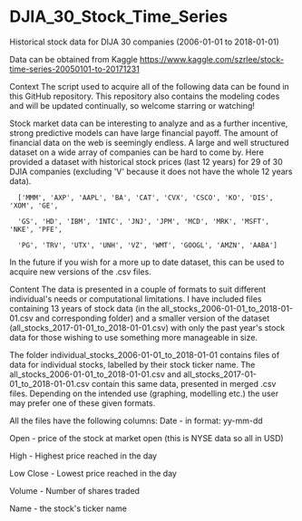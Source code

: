 # DJIA_30_Stock_Time_Series
Historical stock data for DIJA 30 companies (2006-01-01 to 2018-01-01)

Data can be obtained from Kaggle  https://www.kaggle.com/szrlee/stock-time-series-20050101-to-20171231


Context
The script used to acquire all of the following data can be found in this GitHub repository. This repository also contains the modeling codes and will be updated continually, so welcome starring or watching!

Stock market data can be interesting to analyze and as a further incentive, strong predictive models can have large financial payoff. The amount of financial data on the web is seemingly endless. A large and well structured dataset on a wide array of companies can be hard to come by. Here provided a dataset with historical stock prices (last 12 years) for 29 of 30 DJIA companies (excluding 'V' because it does not have the whole 12 years data).

      ['MMM', 'AXP', 'AAPL', 'BA', 'CAT', 'CVX', 'CSCO', 'KO', 'DIS', 'XOM', 'GE',

      'GS', 'HD', 'IBM', 'INTC', 'JNJ', 'JPM', 'MCD', 'MRK', 'MSFT', 'NKE', 'PFE',

      'PG', 'TRV', 'UTX', 'UNH', 'VZ', 'WMT', 'GOOGL', 'AMZN', 'AABA']
In the future if you wish for a more up to date dataset, this can be used to acquire new versions of the .csv files.

Content
The data is presented in a couple of formats to suit different individual's needs or computational limitations. I have included files containing 13 years of stock data (in the all_stocks_2006-01-01_to_2018-01-01.csv and corresponding folder) and a smaller version of the dataset (all_stocks_2017-01-01_to_2018-01-01.csv) with only the past year's stock data for those wishing to use something more manageable in size.

The folder individual_stocks_2006-01-01_to_2018-01-01 contains files of data for individual stocks, labelled by their stock ticker name. The all_stocks_2006-01-01_to_2018-01-01.csv and all_stocks_2017-01-01_to_2018-01-01.csv contain this same data, presented in merged .csv files. Depending on the intended use (graphing, modelling etc.) the user may prefer one of these given formats.

All the files have the following columns: Date - in format: yy-mm-dd

Open - price of the stock at market open (this is NYSE data so all in USD)

High - Highest price reached in the day

Low Close - Lowest price reached in the day

Volume - Number of shares traded

Name - the stock's ticker name

